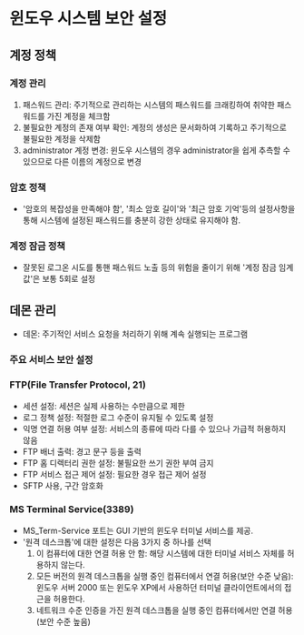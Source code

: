 # 윈도우 시스템 보안 설정  

## 계정 정책  

### 계정 관리  
1. 패스워드 관리: 주기적으로 관리하는 시스템의 패스워드를 크래킹하여 취약한 패스워드를 가진 계정을 체크함  
2. 불필요한 계정의 존재 여부 확인: 계정의 생성은 문서화하여 기록하고 주기적으로 불필요한 계정을 삭제함  
3. administrator 계정 변경: 윈도우 시스템의 경우 administrator을 쉽게 추측할 수 있으므로 다른 이름의 계정으로 변경  

### 암호 정책  
- '암호의 복잡성을 만족해야 함', '최소 암호 길이'와 '최근 암호 기억'등의 설정사항을 통해 시스템에 설정된 패스워드를 충분히 강한 상태로 유지해야 함.  

### 계정 잠금 정책  
- 잘못된 로그온 시도를 통핸 패스워드 노출 등의 위험을 줄이기 위해 '계정 잠금 임계값'은 보통 5회로 설정  

## 데몬 관리  

- 데몬: 주기적인 서비스 요청을 처리하기 위해 계속 실행되는 프로그램  

### 주요 서비스 보안 설정   
### FTP(File Transfer Protocol, 21)  
- 세션 설정: 세션은 실제 사용하는 수만큼으로 제한  
- 로그 정책 설정: 적절한 로그 수준이 유지될 수 있도록 설정  
- 익명 연결 허용 여부 설정: 서비스의 종류에 따라 다를 수 있으나 가급적 허용하지 않음  
- FTP 배너 출력: 경고 문구 등을 출력  
- FTP 홈 디렉터리 권한 설정: 불필요한 쓰기 권한 부여 금지  
- FTP 서비스 접근 제어 설정: 필요한 경우 접근 제어 설정  
- SFTP 사용, 구간 암호화  

### MS Terminal Service(3389)  
- MS_Term-Service 포트는 GUI 기반의 윈도우 터미널 서비스를 제공.  
- '원격 데스크톱'에 대한 설정은 다음 3가지 중 하나를 선택  
  1. 이 컴퓨터에 대한 연결 허용 안 함: 해당 시스템에 대한 터미널 서비스 자체를 허용하지 않는다.  
  2. 모든 버전의 원격 데스크톱을 실행 중인 컴퓨터에서 연결 허용(보안 수준 낮음): 윈도우 서버 2000 또는 윈도우 XP에서 사용하던 터미널 클라이언트에서의 접근을 허용한다.  
  3. 네트워크 수준 인증을 가진 원격 데스크톱을 실행 중인 컴퓨터에서만 연결 허용(보안 수준 높음)  


